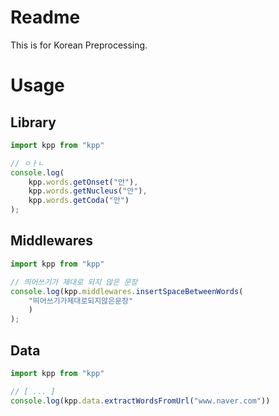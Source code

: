 # Readme
This is for Korean Preprocessing.

# Usage
## Library
```ts
import kpp from "kpp"

// ㅇㅏㄴ
console.log(
	kpp.words.getOnset("안"), 
	kpp.words.getNucleus("안"),
	kpp.words.getCoda("안")
);
```

## Middlewares
```ts
import kpp from "kpp"

// 띄어쓰기가 제대로 되지 않은 문장
console.log(kpp.middlewares.insertSpaceBetweenWords(
	"띄어쓰기가제대로되지않은문장"
	)
);
```

## Data
```ts
import kpp from "kpp"

// [ ... ]
console.log(kpp.data.extractWordsFromUrl("www.naver.com"))
```
